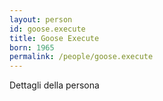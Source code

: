 ```yaml
---
layout: person
id: goose.execute
title: Goose Execute
born: 1965
permalink: /people/goose.execute
---
```


Dettagli della persona 